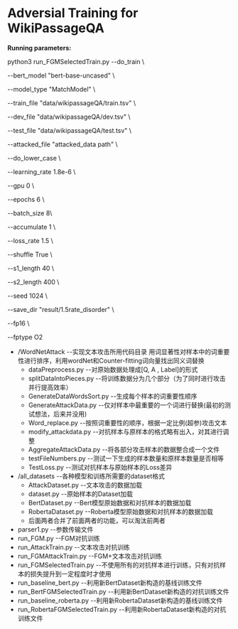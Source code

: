 # Adversial Training for WikiPassageQA

**Running parameters:**

python3 run_FGMSelectedTrain.py --do_train \

--bert_model "bert-base-uncased"   \

--model_type "MatchModel" \

--train_file "data/wikipassageQA/train.tsv"   \

--dev_file "data/wikipassageQA/dev.tsv" \

--test_file "data/wikipassageQA/test.tsv"   \

--attacked_file "attacked_data path"  \

--do_lower_case \

--learning_rate 1.8e-6  \

--gpu 0 \

--epochs 6 \

--batch_size 8\

 --accumulate 1  \

--loss_rate 1.5 \

--shuffle True \

--s1_length 40 \

--s2_length 400  \

--seed 1024 \

--save_dir "result/1.5rate_disorder" \

 --fp16 \

--fptype O2

+ /WordNetAttack  --实现文本攻击所用代码目录
  用词显著性对样本中的词重要性进行排序，利用wordNet和Counter-fitting词向量找出同义词替换
  + dataPreprocess.py  --对原始数据处理成[Q, A , Label]的形式
  + splitDataIntoPieces.py  --将训练数据分为几个部分（为了同时进行攻击并行提高效率）
  + GenerateDataWordsSort.py  --生成每个样本的词重要性顺序
  + GenerateAttackData.py   --仅对样本中最重要的一个词进行替换(最初的测试想法，后来并没用)
  + Word_replace.py  --按照词重要性的顺序，根据一定比例(超参)攻击文本
  + modify_attackdata.py  --对抗样本与原样本的格式略有出入，对其进行调整
  + AggregateAttackData.py  --将各部分攻击样本的数据整合成一个文件
  + testFileNumbers.py  --测试一下生成的样本数量和原样本数量是否相等
  + TestLoss.py  --测试对抗样本与原始样本的Loss差异
+ /all_datasets  --各种模型和训练所需要的dataset格式
  + AttackDataset.py  --文本攻击的数据加载
  + dataset.py  --原始样本的Dataset加载
  + BertDataset.py  --Bert模型原始数据和对抗样本的数据加载
  + RobertaDataset.py --Roberta模型原始数据和对抗样本的数据加载
  + 后面两者合并了前面两者的功能，可以淘汰前两者
+ parser1.py  --参数传输文件
+ run_FGM.py   --FGM对抗训练
+ run_AttackTrain.py  --文本攻击对抗训练
+ run_FGMAttackTrain.py  --FGM+文本攻击对抗训练
+ run_FGMSelectedTrain.py  --不使用所有的对抗样本进行训练，只有对抗样本的损失提升到一定程度时才使用
+ run_baseline_bert.py  --利用新BertDataset新构造的基线训练文件
+ run_BertFGMSelectedTrain.py  --利用新BertDataset新构造的对抗训练文件
+ run_baseline_roberta.py  --利用新RobertaDataset新构造的基线训练文件
+ run_RobertaFGMSelectedTrain.py  --利用新RobertaDataset新构造的对抗训练文件



